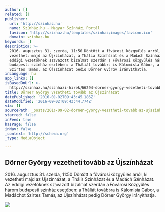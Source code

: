 ```yaml
---
author: []
related: []
publisher:
  url: 'http://szinhaz.hu'
  name: Színház.hu - Magyar Színházi Portál
  favicon: 'http://szinhaz.hu/templates/szinhaz/images/favicon.ico'
  domain: szinhaz.hu
keywords: []
description: >-
  2016. augusztus 31. szerda, 11:50 Döntött a fővárosi közgyűlés arról, ki
  vezetheti majd az Újszínházat, a Thália Színházat és a Madách Színházat. Az
  eddigi vezetőknek szavazott bizalmat szerdán a Fővárosi Közgyűlés három
  budapesti színház esetében: a Tháliát továbbra is Kálomista Gábor, a Madáchot
  Szirtes Tamás, az Újszínházat pedig Dörner György irányíthatja.
inLanguage: hu
app_links: []
isBasedOnUrl: >-
  http://szinhaz.hu/szinhazi-hirek/66294-dorner-gyorgy-vezetheti-tovabb-az-ujszinhazat
title: Dörner György vezetheti tovább az Újszínházat
datePublished: '2016-09-02T09:43:45.186Z'
dateModified: '2016-09-02T09:43:44.774Z'
via: {}
sourcePath: _posts/2016-09-02-dorner-gyorgy-vezetheti-tovabb-az-ujszinhazat.md
starred: false
inFeed: true
hasPage: false
inNav: false
_context: 'http://schema.org'
_type: MediaObject

---
```

<article style=""><h1>Dörner György vezetheti tovább az Újszínházat</h1><p>2016. augusztus 31. szerda, 11:50 Döntött a fővárosi közgyűlés arról, ki vezetheti majd az Újszínházat, a Thália Színházat és a Madách Színházat. Az eddigi vezetőknek szavazott bizalmat szerdán a Fővárosi Közgyűlés három budapesti színház esetében: a Tháliát továbbra is Kálomista Gábor, a Madáchot Szirtes Tamás, az Újszínházat pedig Dörner György irányíthatja.</p><img src="http://szinhaz.hu/images/aktualis/2016/08_aug/08_31/dorner_gyorgy.jpg" /></article>
